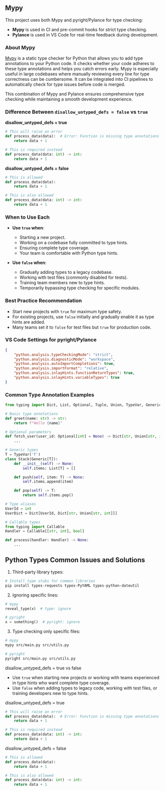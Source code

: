 ## Mypy

This project uses both Mypy and pyright/Pylance for type checking:

- **Mypy** is used in CI and pre-commit hooks for strict type checking.
- **Pylance** is used in VS Code for real-time feedback during development.

### About Mypy
[Mypy](http://mypy-lang.org/) is a static type checker for Python that allows you to add type annotations to your Python code. It checks whether your code adheres to these type annotations and helps you catch errors early. Mypy is especially useful in large codebases where manually reviewing every line for type correctness can be cumbersome. It can be integrated into CI pipelines to automatically check for type issues before code is merged.

This combination of Mypy and Pylance ensures comprehensive type checking while maintaining a smooth development experience.

### Difference Between `disallow_untyped_defs = false` vs `true`

**disallow_untyped_defs = true**
```python
# This will raise an error
def process_data(data):  # Error: Function is missing type annotations
    return data + 1

# This is required instead
def process_data(data: int) -> int:
    return data + 1
```

**disallow_untyped_defs = false**
```python
# This is allowed
def process_data(data):
    return data + 1

# This is also allowed
def process_data(data: int) -> int:
    return data + 1
```

### When to Use Each

- **Use `true` when**:
  - Starting a new project.
  - Working on a codebase fully committed to type hints.
  - Ensuring complete type coverage.
  - Your team is comfortable with Python type hints.

- **Use `false` when**:
  - Gradually adding types to a legacy codebase.
  - Working with test files (commonly disabled for tests).
  - Training team members new to type hints.
  - Temporarily bypassing type checking for specific modules.

### Best Practice Recommendation

- Start new projects with `true` for maximum type safety.
- For existing projects, use `false` initially and gradually enable it as type hints are added.
- Many teams set it to `false` for test files but `true` for production code.

### VS Code Settings for pyright/Pylance

```json
{
    "python.analysis.typeCheckingMode": "strict",
    "python.analysis.diagnosticMode": "workspace",
    "python.analysis.autoImportCompletions": true,
    "python.analysis.importFormat": "relative",
    "python.analysis.inlayHints.functionReturnTypes": true,
    "python.analysis.inlayHints.variableTypes": true
}
```

### Common Type Annotation Examples

```python
from typing import Dict, List, Optional, Tuple, Union, TypeVar, Generic

# Basic type annotations
def greet(name: str) -> str:
    return f"Hello {name}"

# Optional parameters
def fetch_user(user_id: Optional[int] = None) -> Dict[str, Union[str, int]]:
    ...

# Generic types
T = TypeVar('T')
class Stack(Generic[T]):
    def __init__(self) -> None:
        self.items: List[T] = []

    def push(self, item: T) -> None:
        self.items.append(item)

    def pop(self) -> T:
        return self.items.pop()

# Type aliases
UserId = int
UserDict = Dict[UserId, Dict[str, Union[str, int]]]

# Callable types
from typing import Callable
Handler = Callable[[str, int], bool]

def process(handler: Handler) -> None:
    ...
```

## Python Types Common Issues and Solutions
1. Third-party library types:
```bash
# Install type stubs for common libraries
pip install types-requests types-PyYAML types-python-dateutil
```

2. Ignoring specific lines:
```python
# mypy
reveal_type(x)  # type: ignore

# pyright
x = something()  # pyright: ignore
```

3. Type checking only specific files:
```bash
# mypy
mypy src/main.py src/utils.py

# pyright
pyright src/main.py src/utils.py
```

disallow_untyped_defs = true vs false
- Use `true` when starting new projects or working with teams experienced in type hints who want complete type coverage.
- Use `false` when adding types to legacy code, working with test files, or training developers new to type hints.

disallow_untyped_defs = true
```python
# This will raise an error
def process_data(data):  # Error: Function is missing type annotations
    return data + 1

# This is required instead
def process_data(data: int) -> int:
    return data + 1
```

disallow_untyped_defs = false
```python
# This is allowed
def process_data(data):
    return data + 1

# This is also allowed
def process_data(data: int) -> int:
    return data + 1
```